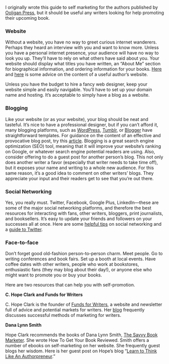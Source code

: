 I originally wrote this guide to self marketing for the authors published by <a href="http://ooligan.pdx.edu/" target="_blank"> Ooligan Press</a>, but it should be useful any writers looking for help promoting their upcoming book.

### Website

Without a website, you have no way to greet curious internet wanderers. Perhaps they heard an interview with you and want to know more. Unless you have a personal internet presence, your audience will have no way to look you up. They&rsquo;ll have to rely on what others have said about you. Your website should display what titles you have written, an &ldquo;About Me&rdquo; section for biographical information, and ordering information for your books. <a href="http://bookmarketingmaven.typepad.com/book_marketing_maven/2011/10/whats-the-most-important-thing-on-an-author-website.html" target="_blank">Here</a> and <a href="http://janefriedman.com/2012/02/27/effective-author-website/" target="_blank">here</a> is some advice on the content of a useful author&rsquo;s website.

Unless you have the budget to hire a fancy web designer, keep your website simple and easily navigable. You&rsquo;ll have to set up your domain name and hosting. It&rsquo;s acceptable to simply have a blog as a website.

### Blogging

Like your website (or as your website), your blog should be neat and tasteful. It&rsquo;s nice to have a professional designer, but if you can&rsquo;t afford it, many blogging platforms, such as <a href="https://wordpress.com/" target="_blank">WordPress</a>, <a href="https://www.tumblr.com/" target="_blank">Tumblr</a>, or <a href="https://www.blogger.com/" target="_blank">Blogger</a> have straightforward templates. For guidance on the content of an effective and provocative blog post, try this <a href="http://goinswriter.com/great-blog-post/" target="_blank">article</a>. Blogging is a great search engine optimization (SEO) tool, meaning that it will improve your website&rsquo;s ranking on Google, or whatever search engine potential readers are using. Also, consider offering to do a guest post for another person&rsquo;s blog. This not only does another writer a favor (especially that writer needs to take time off), but it exposes your name and writing to a whole new audience. For this same reason, it&rsquo;s a good idea to comment on other writers&rsquo; blogs. They appreciate your input and their readers get to see that you&rsquo;re out there.

### Social Networking

Yes, you really must. Twitter, Facebook, Google Plus, LinkedIn—these are some of the major social networking platforms, and therefore the best resources for interacting with fans, other writers, bloggers, print journalists, and booksellers. It&rsquo;s easy to update your friends and followers on your successes all at once. Here are some <a href="http://www.thecreativepenn.com/2011/10/16/7-social-networking-mistakes/" target="_blank">helpful tips</a> on social networking and a [guide to Twitter](http://laurenhudgins.com/social-media/an-authors-guide-to-twitter/ "An Author&rsquo;s Guide to Twitter").

### Face-to-face

Don&rsquo;t forget good old-fashion person-to-person charm. Meet people. Go to writing conferences and book fairs. Set up a booth at local events. Have coffee dates with other writers, people who work at bookstores, enthusiastic fans (they may blog about their day!), or anyone else who might want to promote you or buy your books.

Here are two resources that can help you with self-promotion.

**C. Hope Clark and Funds for Writers**

C. Hope Clark is the founder of <a href="http://www.fundsforwriters.com/" target="_blank">Funds for Writers</a>, a website and newsletter full of advice and potential markets for writers. Her <a href="http://hopeclark.blogspot.com/" target="_blank">blog</a> frequently discusses successful methods of marketing for writers.

**Dana Lynn Smith**

Hope Clark recommends the books of Dana Lynn Smith, <a href="http://bookmarketingmaven.typepad.com/" target="_blank">The Savvy Book Marketer</a>. She wrote How To Get Your Book Reviewed. Smith offers a number of ebooks on self-marketing on her website. She frequently guest blogs her wisdom. Here is her guest post on Hope&rsquo;s blog &ldquo;<a href="http://hopeclark.blogspot.com/2011/10/learn-to-think-like-authorpreneur.html" target="_blank">Learn to Think Like An Authorpreneur</a>.&rdquo;
